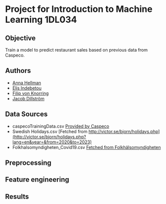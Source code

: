 # Project for Introduction to Machine Learning 1DL034
## Objective
Train a model to predict restaurant sales based on previous data from Caspeco.
## Authors
- [Anna Hellman](https://github.com/puhx)
- [Elis Indebetou](https://github.com/eliind7)
- [Filip von Knorring](https://github.com/FKnorring)
- [Jacob Dillström](https://github.com/Dillenzz)
## Data Sources

- caspecoTrainingData.csv [Provided by Caspeco](https://www.caspeco.se/)
- Swedish Holidays.csv [Fetched from http://victor.se/bjorn/holidays.php](http://victor.se/bjorn/holidays.php?lang=en&year=&from=2020&to=2023)
- Folkhalsomyndigheten_Covid19.csv [Fetched from Folkhälsomyndigheten](https://www.folkhalsomyndigheten.se/smittskydd-beredskap/utbrott/aktuella-utbrott/covid-19/statistik-och-analyser/bekraftade-fall-i-sverige/)

## Preprocessing

## Feature engineering

## Results
